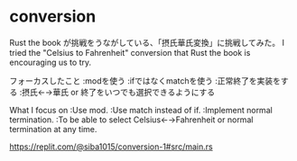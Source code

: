 # conversion

Rust the book が挑戦をうながしている、「摂氏華氏変換」に挑戦してみた。
I tried the "Celsius to Fahrenheit" conversion that Rust the book is encouraging us to try.


フォーカスしたこと
:modを使う
:ifではなくmatchを使う
:正常終了を実装をする
:摂氏←→華氏 or 終了をいつでも選択できるようにする

What I focus on
:Use mod.
:Use match instead of if.
:Implement normal termination.
:To be able to select Celsius←→Fahrenheit or normal termination at any time.

https://replit.com/@siba1015/conversion-1#src/main.rs
